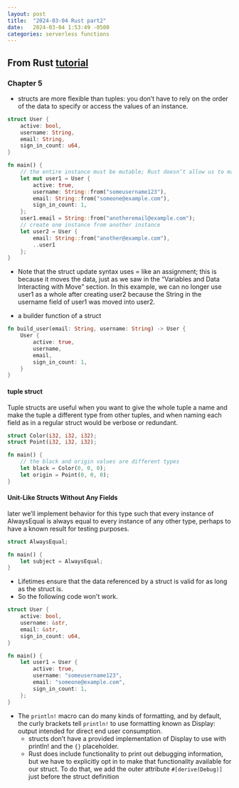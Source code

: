 ```yaml
---
layout: post
title:  "2024-03-04 Rust part2"
date:   2024-03-04 1:53:49 -0500
categories: serverless functions
---
```

## From Rust [tutorial](https://doc.rust-lang.org/book/)
### Chapter 5
- structs are more flexible than tuples: you don’t have to rely on the order of the data to specify or access the values of an instance.

```rust
struct User {
    active: bool,
    username: String,
    email: String,
    sign_in_count: u64,
}

fn main() {
    // the entire instance must be mutable; Rust doesn’t allow us to mark only certain fields as mutable.
    let mut user1 = User {
        active: true,
        username: String::from("someusername123"),
        email: String::from("someone@example.com"),
        sign_in_count: 1,
    };
    user1.email = String::from("anotheremail@example.com");
    // create one instance from another instance
    let user2 = User {
        email: String::from("another@example.com"),
        ..user1
    };
}
```

- Note that the struct update syntax uses = like an assignment; this is because it moves the data, just as we saw in the “Variables and Data Interacting with Move” section. In this example, we can no longer use user1 as a whole after creating user2 because the String in the username field of user1 was moved into user2.

- a builder function of a struct

```rust
fn build_user(email: String, username: String) -> User {
    User {
        active: true,
        username,
        email,
        sign_in_count: 1,
    }
}
```

#### tuple struct
Tuple structs are useful when you want to give the whole tuple a name and make the tuple a different type from other tuples, and when naming each field as in a regular struct would be verbose or redundant.

```rust
struct Color(i32, i32, i32);
struct Point(i32, i32, i32);

fn main() {
    // the black and origin values are different types
    let black = Color(0, 0, 0);
    let origin = Point(0, 0, 0);
}
```

#### Unit-Like Structs Without Any Fields
later we’ll implement behavior for this type such that every instance of AlwaysEqual is always equal to every instance of any other type, perhaps to have a known result for testing purposes.

```rust
struct AlwaysEqual;

fn main() {
    let subject = AlwaysEqual;
}
```

- Lifetimes ensure that the data referenced by a struct is valid for as long as the struct is.
- So the following code won't work. 

```rust
struct User {
    active: bool,
    username: &str,
    email: &str,
    sign_in_count: u64,
}

fn main() {
    let user1 = User {
        active: true,
        username: "someusername123",
        email: "someone@example.com",
        sign_in_count: 1,
    };
}
```


- The `println!` macro can do many kinds of formatting, and by default, the curly brackets tell `println!` to use formatting known as Display: output intended for direct end user consumption.
	+ structs don’t have a provided implementation of Display to use with println! and the `{}` placeholder.
  + Rust does include functionality to print out debugging information, but we have to explicitly opt in to make that functionality available for our struct. To do that, we add the outer attribute `#[derive(Debug)]` just before the struct definition
